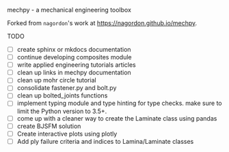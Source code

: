 
mechpy - a mechanical engineering toolbox

Forked from `nagordon`'s work at https://nagordon.github.io/mechpy.

TODO
 * [ ] create sphinx or mkdocs documentation
 * [ ] continue developing composites module
 * [ ] write applied engineering tutorials articles
 * [ ] clean up links in mechpy documentation
 * [ ] clean up mohr circle tutorial
 * [ ] consolidate fastener.py and bolt.py
 * [ ] clean up bolted_joints functions
 * [ ] implement typing module and type hinting for type checks. make sure to limit the Python version to 3.5+.
 * [ ] come up with a cleaner way to create the Laminate class using pandas
 * [ ] create BJSFM solution
 * [ ] Create interactive plots using plotly
 * [ ] Add ply failure criteria and indices to Lamina/Laminate classes

